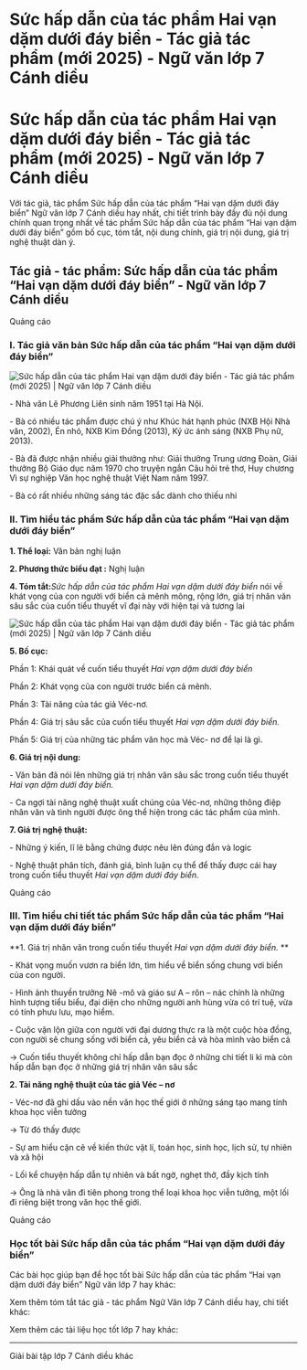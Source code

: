 # Sức hấp dẫn của tác phẩm Hai vạn dặm dưới đáy biển - Tác giả tác phẩm (mới 2025) - Ngữ văn lớp 7 Cánh diều

# Sức hấp dẫn của tác phẩm Hai vạn dặm dưới đáy biển - Tác giả tác phẩm (mới 2025) - Ngữ văn lớp 7 Cánh diều

Với tác giả, tác phẩm Sức hấp dẫn của tác phẩm “Hai vạn dặm dưới đáy biển” Ngữ văn lớp 7 Cánh diều hay nhất, chi tiết trình bày đầy đủ nội dung chính quan trọng nhất về tác phẩm Sức hấp dẫn của tác phẩm “Hai vạn dặm dưới đáy biển” gồm bố cục, tóm tắt, nội dung chính, giá trị nội dung, giá trị nghệ thuật dàn ý.

## Tác giả - tác phẩm: Sức hấp dẫn của tác phẩm “Hai vạn dặm dưới đáy biển” - Ngữ văn lớp 7 Cánh diều

Quảng cáo

### **I. Tác giả văn bản Sức hấp dẫn của tác phẩm “Hai vạn dặm dưới đáy biển”**

![Sức hấp dẫn của tác phẩm Hai vạn dặm dưới đáy biển - Tác giả tác phẩm \(mới 2025\) | Ngữ văn lớp 7 Cánh diều](https://vietjack.com/soan-van-lop-7-cd/images/tac-gia-tac-pham-suc-hap-dan-cua-tac-pham-hai-van-dam-duoi-day-bien.PNG)

\- Nhà văn Lê Phương Liên sinh năm 1951 tại Hà Nội. 

\- Bà có nhiều tác phẩm được chú ý như Khúc hát hạnh phúc (NXB Hội Nhà văn, 2002), Én nhỏ, NXB Kim Đồng (2013), Ký ức ánh sáng (NXB Phụ nữ, 2013).

\- Bà đã được nhận nhiều giải thưởng như: Giải thưởng Trung ương Đoàn, Giải thưởng Bộ Giáo dục năm 1970 cho truyện ngắn Câu hỏi trẻ thơ, Huy chương Vì sự nghiệp Văn học nghệ thuật Việt Nam năm 1997. 

\- Bà có rất nhiều những sáng tác đặc sắc dành cho thiếu nhi

### **II. Tìm hiểu tác phẩm Sức hấp dẫn của tác phẩm “Hai vạn dặm dưới đáy biển”**

**1\. Thể loại:** Văn bản nghị luận

**2\. Phương thức biểu đạt :** Nghị luận

**4\. Tóm tắt:**_Sức hấp dẫn của tác phẩm Hai vạn dặm dưới đáy biển_ nói về khát vọng của con người với biển cả mênh mông, rộng lớn, giá trị nhân văn sâu sắc của cuốn tiểu thuyết vĩ đại này với hiện tại và tương lai 

![Sức hấp dẫn của tác phẩm Hai vạn dặm dưới đáy biển - Tác giả tác phẩm \(mới 2025\) | Ngữ văn lớp 7 Cánh diều](https://vietjack.com/soan-van-lop-7-cd/images/tac-gia-tac-pham-suc-hap-dan-cua-tac-pham-hai-van-dam-duoi-day-bien-111.PNG)

**5\. Bố cục:**

Phần 1: Khái quát về cuốn tiểu thuyết _Hai vạn dặm dưới đáy biển_

Phần 2: Khát vọng của con người trước biển cả mênh.

Phần 3: Tài năng của tác giả Véc-nơ.

Phần 4: Giá trị sâu sắc của cuốn tiểu thuyết _Hai vạn dặm dưới đáy biển._

Phần 5: Giá trị của những tác phẩm văn học mà Véc- nơ để lại là gì.

**6\. Giá trị nội dung:**

\- Văn bản đã nói lên những giá trị nhân văn sâu sắc trong cuốn tiểu thuyết _Hai vạn dặm dưới đáy biển._

\- Ca ngợi tài năng nghệ thuật xuất chúng của Véc-nơ, những thông điệp nhân văn và tình người được ông thể hiện trong các tác phẩm của mình.

**7\. Giá trị nghệ thuật:**

\- Những ý kiến, lĩ lẽ bằng chứng được nêu lên đúng đắn và logic

\- Nghệ thuật phân tích, đánh giá, bình luận cụ thể để thấy được cái hay trong cuốn tiểu thuyết _Hai vạn dặm dưới đáy biển._

Quảng cáo

### **III. Tìm hiểu chi tiết tác phẩm Sức hấp dẫn của tác phẩm “Hai vạn dặm dưới đáy biển”**

**1\. Giá trị nhân văn trong cuốn tiểu thuyết _Hai vạn dặm dưới đáy biển._ **

\- Khát vọng muốn vươn ra biển lớn, tìm hiểu về biển sống chung vơi biển của con người.

\- Hình ảnh thuyền trưởng Nê -mô và giáo sư A – rôn – nác chính là những hình tượng tiểu biểu, đại diện cho những người anh hùng vừa có trí tuệ, vừa có tính phưu lưu, mạo hiểm.

\- Cuộc vận lộn giữa con người với đại dương thực ra là một cuộc hòa đồng, con người sẽ chung sống với biển cả, yêu biển cả và hòa mình vào biển cả

→ Cuốn tiểu thuyết không chỉ hấp dẫn bạn đọc ở những chi tiết li kì mà còn hấp dẫn bạn đọc ở những giá trị nhân văn sâu sắc 

**2\. Tài năng nghệ thuật của tác giả Véc – nơ**

\- Véc-nơ đã ghi dấu vào nền văn học thế giới ở những sáng tạo mang tính khoa học viễn tưởng 

→ Từ đó thấy được 

\- Sự am hiểu cặn cẽ về kiến thức vật lí, toán học, sinh học, lịch sử, tự nhiên và xã hội

\- Lối kể chuyện hấp dẫn tự nhiên và bất ngờ, nghẹt thở, đầy kịch tính

→ Ông là nhà văn đi tiên phong trong thể loại khoa học viễn tưởng, một lối đi riêng biệt trong văn học thế giới.

Quảng cáo

### **Học tốt bài Sức hấp dẫn của tác phẩm “Hai vạn dặm dưới đáy biển”**

Các bài học giúp bạn để học tốt bài Sức hấp dẫn của tác phẩm “Hai vạn dặm dưới đáy biển” Ngữ văn lớp 7 hay khác:

Xem thêm tóm tắt tác giả - tác phẩm Ngữ Văn lớp 7 Cánh diều hay, chi tiết khác:

Xem thêm các tài liệu học tốt lớp 7 hay khác:

* * *

Giải bài tập lớp 7 Cánh diều khác
